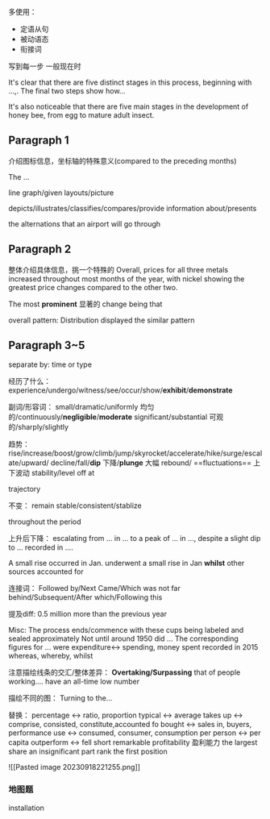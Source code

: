 多使用：
* 定语从句
* 被动语态
* 衔接词

写到每一步
一般现在时

It's clear that there are five distinct stages in this process, beginning with ...,. The final two steps show how...

It's also noticeable that there are five main stages in the development of honey bee, from egg to mature adult insect.

## Paragraph 1
介绍图标信息，坐标轴的特殊意义(compared to the preceding months)


The ... 

line graph/given layouts/picture

depicts/illustrates/classifies/compares/provide information about/presents

the alternations that an airport will go through
## Paragraph 2
整体介绍具体信息，挑一个特殊的
Overall, prices for all three metals increased throughout most months of the year, with nickel showing the greatest price changes compared to the other two.

The most **prominent** 显著的 change being that

overall pattern:
Distribution displayed the similar pattern

## Paragraph 3~5
separate by: time or type

经历了什么：
experience/undergo/witness/see/occur/show/**exhibit**/**demonstrate**

副词/形容词：
small/dramatic/uniformly 均匀的/continuously/**negligible**/**moderate** significant/substantial 可观的/sharply/slightly

趋势：rise/increase/boost/grow/climb/jump/skyrocket/accelerate/hike/surge/escalate/upward/
decline/fall/**dip** 下降/**plunge** 大幅
rebound/
==fluctuations== 上下波动
stability/level off at 



trajectory

不变：
remain stable/consistent/stablize


throughout the period

上升后下降：
escalating from ... in ... to a peak of  ...  in ..., despite a slight dip to ... recorded in ....

A small rise occurred in Jan.
underwent a small rise in Jan
**whilst** other sources accounted for


连接词：
Followed by/Next Came/Which was not far behind/Subsequent/After which/Following this

提及diff:
0.5 million more than the previous year

Misc:
The process ends/commence with these cups being labeled and sealed
approximately
Not until around 1950 did ...
The corresponding figures for ... were 
expenditure<-> spending, money spent
recorded in 2015
whereas, whereby, whilst

注意描绘线条的交汇/整体差异：
**Overtaking/Surpassing** that of people working....
have an all-time low number

描绘不同的图：
Turning to the...



替换：
percentage <-> ratio, proportion
typical <-> average
takes up <-> comprise, consisted, constitute,accounted fo
bought <-> sales in, buyers, performance
use <-> consumed, consumer, consumption
per person <-> per capita
outperform <-> fell short
remarkable profitability 盈利能力
the largest share
an insignificant part 
rank the first position

![[Pasted image 20230918221255.png]]


### 地图题
installation
